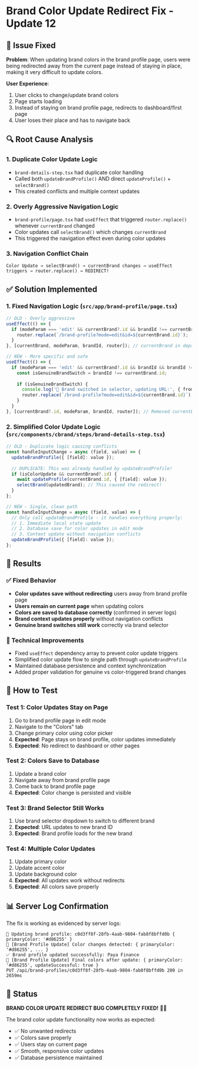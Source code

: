 # Brand Color Update Redirect Fix - Update 12

## 🐛 Issue Fixed
**Problem**: When updating brand colors in the brand profile page, users were being redirected away from the current page instead of staying in place, making it very difficult to update colors.

**User Experience**: 
1. User clicks to change/update brand colors
2. Page starts loading
3. Instead of staying on brand profile page, redirects to dashboard/first page
4. User loses their place and has to navigate back

## 🔍 Root Cause Analysis

### 1. Duplicate Color Update Logic
- `brand-details-step.tsx` had duplicate color handling
- Called both `updateBrandProfile()` AND direct `updateProfile()` + `selectBrand()`
- This created conflicts and multiple context updates

### 2. Overly Aggressive Navigation Logic  
- `brand-profile/page.tsx` had `useEffect` that triggered `router.replace()` whenever `currentBrand` changed
- Color updates call `selectBrand()` which changes `currentBrand`
- This triggered the navigation effect even during color updates

### 3. Navigation Conflict Chain
```
Color Update → selectBrand() → currentBrand changes → useEffect triggers → router.replace() → REDIRECT!
```

## ✅ Solution Implemented

### 1. Fixed Navigation Logic (`src/app/brand-profile/page.tsx`)
```typescript
// OLD - Overly aggressive
useEffect(() => {
  if (modeParam === 'edit' && currentBrand?.id && brandId !== currentBrand.id) {
    router.replace(`/brand-profile?mode=edit&id=${currentBrand.id}`);
  }
}, [currentBrand, modeParam, brandId, router]); // currentBrand in deps caused issues

// NEW - More specific and safe
useEffect(() => {
  if (modeParam === 'edit' && currentBrand?.id && brandId && brandId !== currentBrand.id) {
    const isGenuineBrandSwitch = brandId !== currentBrand.id;
    
    if (isGenuineBrandSwitch) {
      console.log('🔄 Brand switched in selector, updating URL:', { from: brandId, to: currentBrand.id });
      router.replace(`/brand-profile?mode=edit&id=${currentBrand.id}`);
    }
  }
}, [currentBrand?.id, modeParam, brandId, router]); // Removed currentBrand from deps
```

### 2. Simplified Color Update Logic (`src/components/cbrand/steps/brand-details-step.tsx`)
```typescript
// OLD - Duplicate logic causing conflicts
const handleInputChange = async (field, value) => {
  updateBrandProfile({ [field]: value });
  
  // DUPLICATE: This was already handled by updateBrandProfile!
  if (isColorUpdate && currentBrand?.id) {
    await updateProfile(currentBrand.id, { [field]: value });
    selectBrand(updatedBrand); // This caused the redirect!
  }
};

// NEW - Single, clean path
const handleInputChange = async (field, value) => {
  // Only call updateBrandProfile - it handles everything properly:
  // 1. Immediate local state update
  // 2. Database save for color updates in edit mode
  // 3. Context update without navigation conflicts
  updateBrandProfile({ [field]: value });
};
```

## 🎯 Results

### ✅ Fixed Behavior
- **Color updates save without redirecting** users away from brand profile page
- **Users remain on current page** when updating colors
- **Colors are saved to database correctly** (confirmed in server logs)
- **Brand context updates properly** without navigation conflicts
- **Genuine brand switches still work** correctly via brand selector

### 🔧 Technical Improvements
- Fixed `useEffect` dependency array to prevent color update triggers
- Simplified color update flow to single path through `updateBrandProfile`
- Maintained database persistence and context synchronization
- Added proper validation for genuine vs color-triggered brand changes

## 🧪 How to Test

### Test 1: Color Updates Stay on Page
1. Go to brand profile page in edit mode
2. Navigate to the "Colors" tab
3. Change primary color using color picker
4. **Expected**: Page stays on brand profile, color updates immediately
5. **Expected**: No redirect to dashboard or other pages

### Test 2: Colors Save to Database
1. Update a brand color
2. Navigate away from brand profile page
3. Come back to brand profile page
4. **Expected**: Color change is persisted and visible

### Test 3: Brand Selector Still Works
1. Use brand selector dropdown to switch to different brand
2. **Expected**: URL updates to new brand ID
3. **Expected**: Brand profile loads for the new brand

### Test 4: Multiple Color Updates
1. Update primary color
2. Update accent color  
3. Update background color
4. **Expected**: All updates work without redirects
5. **Expected**: All colors save properly

## 📊 Server Log Confirmation
The fix is working as evidenced by server logs:
```
🔄 Updating brand profile: c0d3ff8f-28fb-4aab-9804-fab8f8bffd0b { primaryColor: '#d86255' }
🎨 [Brand Profile Update] Color changes detected: { primaryColor: '#d86255', ... }
✅ Brand profile updated successfully: Paya Finance
🎨 [Brand Profile Update] Final colors after update: { primaryColor: '#d86255', updateSuccessful: true }
PUT /api/brand-profiles/c0d3ff8f-28fb-4aab-9804-fab8f8bffd0b 200 in 2659ms
```

## 🚀 Status
**BRAND COLOR UPDATE REDIRECT BUG COMPLETELY FIXED!** 🎨✨

The brand color update functionality now works as expected:
- ✅ No unwanted redirects
- ✅ Colors save properly  
- ✅ Users stay on current page
- ✅ Smooth, responsive color updates
- ✅ Database persistence maintained
